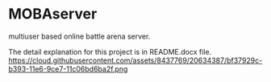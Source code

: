 # MOBAserver
multiuser based online battle arena server.

The detail explanation for this project is in README.docx file.
https://cloud.githubusercontent.com/assets/8437769/20634387/bf37929c-b393-11e6-9ce7-11c06bd6ba2f.png
